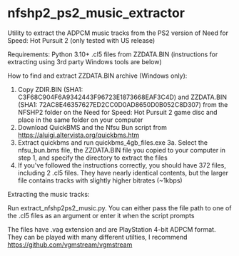 # nfshp2_ps2_music_extractor
Utility to extract the ADPCM music tracks from the PS2 version of Need for Speed: Hot Pursuit 2 (only tested with US release)

Requirements:
Python 3.10+
.cl5 files from ZZDATA.BIN (instructions for extracting using 3rd party Windows tools are below)


How to find and extract ZZDATA.BIN archive (Windows only):

1. Copy ZDIR.BIN (SHA1: C3F68C904F6A9342443F96723E1873668EAF3C4D) and ZZDATA.BIN (SHA1: 72AC8E46357627ED2CC0D0AD8650D0B052C8D307) from the NFSHP2 folder on the Need for Speed: Hot Pursuit 2 game disc and place in the same folder on your computer
2. Download QuickBMS and the Nfsu Bun script from https://aluigi.altervista.org/quickbms.htm
3. Extract quickbms and run quickbms_4gb_files.exe
  3a. Select the nfsu_bun.bms file, the ZZDATA.BIN file you copied to your computer in step 1, and specify the directory to extract the files
4. If you've followed the instructions correctly, you should have 372 files, including 2 .cl5 files. They have nearly identical contents, but the larger file contains tracks with slightly higher bitrates (~1kbps)


Extracting the music tracks:

Run extract_nfshp2ps2_music.py. You can either pass the file path to one of the .cl5 files as an argument or enter it when the script prompts

The files have .vag extension and are PlayStation 4-bit ADPCM format. They can be played with many different utilties, I recommend https://github.com/vgmstream/vgmstream
